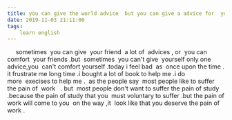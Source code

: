 ```yaml
---
title: you can give the world advice  but you can give a advice for  your self
date: 2019-11-03 21:11:00
tags:
    learn english
---
```

     sometimes  you can give  your friend  a lot of  advices , or  you can comfort  your friends .but  sometimes  you can't give  yourself only one advice,you  can't comfort yourself .today i feel bad  as  once upon the time . it frustrate me long time .i bought a lot of book to help me .i do more  execises to help me .  as the people say  most people like to suffer the pain of  work   . but  most people don't want to suffer the pain of study .because the pain of study that you  must voluntary to suffer .but the pain of work will come to you  on the way ,it  look like that you deserve the pain of work .